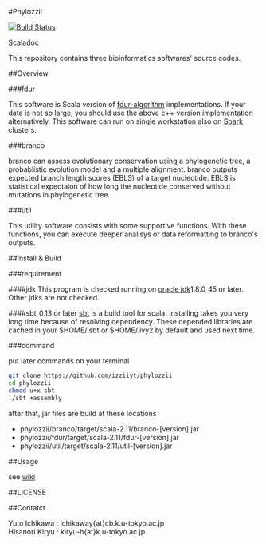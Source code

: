 #Phylozzii

[![Build Status](https://travis-ci.com/izziiyt/pbls.svg?token=BJziRYquXYXWWkAa7YYz)](https://travis-ci.com/izziiyt/pbls)

[Scaladoc](http://izziiyt.github.io/api/phylozzii)

This repository contains three bioinformatics softwares' source codes.

##Overview

###fdur

This software is Scala version of [fdur-algorithm](http://www.ncrna.org/software/fdur/) implementations. 
If your data is not so large, you should use the above c++ version implementation alternatively.
This software can run on single workstation also on [Spark](http://spark.apache.org/) clusters.

###branco

branco can assess evolutionary conservation using a phylogenetic tree, a probablistic evolution model and a multiple alignment.
branco outputs expected branch length scores (EBLS) of a target nucleotide. EBLS is statistical expectaion of how long the nucleotide 
conserved without mutations in phylogenetic tree. 

###util

This utility software consists with some supportive functions. With these functions, 
you can execute deeper analisys or data reformatting to branco's outputs.

##Install & Build

###requirement

####jdk
This program is checked running on [oracle jdk](http://www.oracle.com/technetwork/java/javase/downloads/jdk8-downloads-2133151.html)1.8.0_45 or later.
Other jdks are not checked.

####sbt_0.13 or later
[sbt](http://www.scala-sbt.org/index.html) is a build tool for scala.
Installing takes you very long time because of resolving dependency.
These depended libraries are cached in your $HOME/.sbt or $HOME/.ivy2 by default and used next time.

###command

put later commands on your terminal

```bash
git clone https://github.com/izziiyt/phylozzii
cd phylozzii
chmod u+x sbt
./sbt +assembly
```

after that, jar files are build at these locations  

* phylozzii/branco/target/scala-2.11/branco-[version].jar  
* phylozzii/fdur/target/scala-2.11/fdur-[version].jar  
* phylozzii/util/target/scala-2.11/util-[version].jar  

##Usage

see [wiki](https://github.com/izziiyt/pbls/wiki)

##LICENSE

##Contatct

Yuto Ichikawa : ichikaway{at}cb.k.u-tokyo.ac.jp  
Hisanori Kiryu : kiryu-h{at}k.u-tokyo.ac.jp
